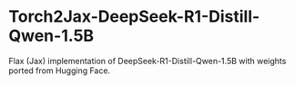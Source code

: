 # Torch2Jax-DeepSeek-R1-Distill-Qwen-1.5B
Flax (Jax) implementation of DeepSeek-R1-Distill-Qwen-1.5B with weights ported from Hugging Face.

